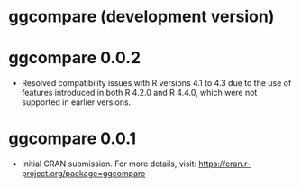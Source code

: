 # ggcompare (development version)

# ggcompare 0.0.2

* Resolved compatibility issues with R versions 4.1 to 4.3 due to the use of features introduced in both R 4.2.0 and R 4.4.0, which were not supported in earlier versions.

# ggcompare 0.0.1

* Initial CRAN submission. For more details, visit: https://cran.r-project.org/package=ggcompare
